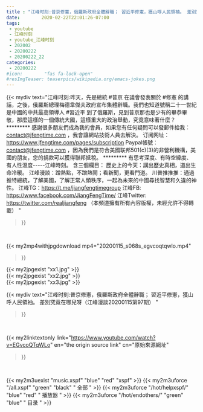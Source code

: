 ```yaml
---
title : "江峰时刻:普京修憲，俄羅斯政府全體辭職； 習近平修憲，獲山呼人民領袖。 差別究竟在哪兒呀（江峰漫談20200115第97期） "
date:        2020-02-22T22:01:26-07:00
tags:
 - youtube
 - 江峰时刻
 - youtube_江峰时刻
 - 202002
 - 20200222
 - 20200222_22
categories:
 - 20200222
#icon:        "fas fa-lock-open"
#resImgTeaser: teaserpics/wikipedia.org/emacs-jokes.png
---
```


{{< mydiv text="江峰时刻:昨天，先是總統 #普京 在議會發表關於 #修憲 的講話，之後，俄羅斯總理梅德韋傑夫政府宣布集體辭職。我們也知道號稱二十一世紀是中國的中共最高領導人 #習近平 到了俄羅斯，見到普京那也是少有的畢恭畢敬，那麼這樣的一個傳統大國，這樣重大的政治舉動，究竟意味著什麼？     ********* 感謝很多朋友們成為我的會員，如果您有任何疑問可以發郵件給我：contact@jfengtime.com ，我會讓網站技術人員去解決。 订阅网址：https://www.jfengtime.com/pages/subscription Paypal帳號：contact@jfengtime.com ，因為我們是符合美國联邦501(c)(3)的非營利機構，美國的朋友，您的捐款可以獲得聯邦抵稅。     ********* 有思考深度、有時空緯度、有人性溫度-----江峰時刻。 含三個欄目： 歷史上的今天：講出歷史真相，道出生命冷暖。 江峰漫談：蹭熱點，不蹭熱鬧；看新聞，更看門道。 川普推推推：通過推特總統，了解美國，了解正常人類秩序，一起為未來的中國尋找智慧和久違的神性。  江峰TG：https://t.me/jiangfengtimegroup 江峰FB: https://www.facebook.com/JiangFengTime/ 江峰Twitter: https://twitter.com/realjiangfeng （本頻道擁有所有內容版權，未經允許不得轉載） "
>}}
<br>


{{< my2mp4withjpgdownload mp4="20200115_s068s_egvcoqtqwlo.mp4"
>}}

{{< my2jpgexist "xx1.jpg" >}}<br>
{{< my2jpgexist "xx2.jpg" >}}<br>
{{< my2jpgexist "xx3.jpg" >}}<br>



{{< mydiv text="江峰时刻:普京修憲，俄羅斯政府全體辭職； 習近平修憲，獲山呼人民領袖。 差別究竟在哪兒呀（江峰漫談20200115第97期） "
>}}
<br>

{{< my2linktextonly link="https://www.youtube.com/watch?v=EGvcoQTqWLo"
en="the origin source link" cn="原始來源網址"
>}}


<br>

{{< my2m3uexist "music.xspf"        "blue"   "red"    "xspf" >}} {{< my2m3uforce "/all.xspf"         "green"  "black"  " 全部 " >}} {{< my2m3uforce "/hot/helpxspf/"    "blue"   "red"    " 播放器 " >}} {{< my2m3uforce "/hot/endothers/"   "green"  "blue"   " 目录 " >}} 
